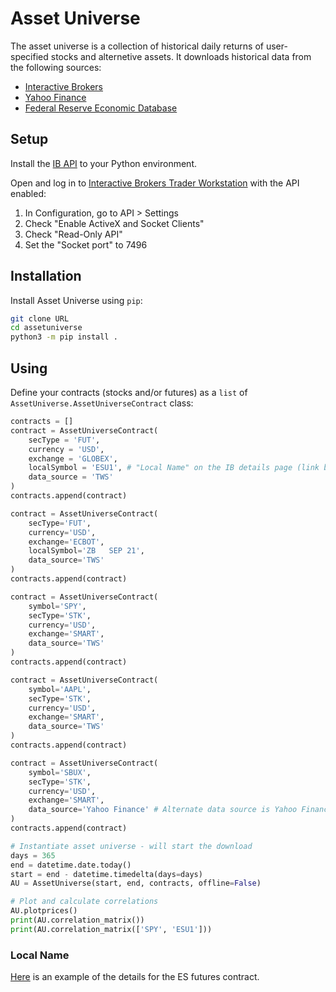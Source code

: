 Asset Universe
==============

The asset universe is a collection of historical daily returns of user-specified stocks and alternetive assets. It downloads historical data from the following sources:

- [Interactive Brokers](https://www.interactivebrokers.com/en/home.php)
- [Yahoo Finance](https://finance.yahoo.com/)
- [Federal Reserve Economic Database](https://fred.stlouisfed.org/series/GOLDAMGBD228NLBM)

## Setup

Install the [IB API](https://interactivebrokers.github.io/tws-api/initial_setup.html#install) to your Python environment.

Open and log in to [Interactive Brokers Trader Workstation](https://www.interactivebrokers.com/en/index.php?f=14099) with the API enabled:
1. In Configuration, go to API > Settings
2. Check "Enable ActiveX and Socket Clients"
3. Check "Read-Only API"
4. Set the "Socket port" to 7496

## Installation

Install Asset Universe using `pip`:

```bash
git clone URL
cd assetuniverse
python3 -m pip install .
```

## Using

Define your contracts (stocks and/or futures) as a `list` of `AssetUniverse.AssetUniverseContract` class:
```python
contracts = []
contract = AssetUniverseContract(
    secType = 'FUT',
    currency = 'USD',
    exchange = 'GLOBEX',
    localSymbol = 'ESU1', # "Local Name" on the IB details page (link below)
    data_source = 'TWS'
)
contracts.append(contract)

contract = AssetUniverseContract(
    secType='FUT',
    currency='USD',
    exchange='ECBOT',
    localSymbol='ZB   SEP 21',
    data_source='TWS'
)
contracts.append(contract)

contract = AssetUniverseContract(
    symbol='SPY',
    secType='STK',
    currency='USD',
    exchange='SMART',
    data_source='TWS'
)
contracts.append(contract)

contract = AssetUniverseContract(
    symbol='AAPL',
    secType='STK',
    currency='USD',
    exchange='SMART',
    data_source='TWS' 
)
contracts.append(contract)

contract = AssetUniverseContract(
    symbol='SBUX',
    secType='STK',
    currency='USD',
    exchange='SMART',
    data_source='Yahoo Finance' # Alternate data source is Yahoo Finance
)
contracts.append(contract)

# Instantiate asset universe - will start the download
days = 365
end = datetime.date.today()
start = end - datetime.timedelta(days=days)
AU = AssetUniverse(start, end, contracts, offline=False)

# Plot and calculate correlations
AU.plotprices()
print(AU.correlation_matrix())
print(AU.correlation_matrix(['SPY', 'ESU1']))
```

### Local Name
[Here](https://misc.interactivebrokers.com/cstools/contract_info/v3.10/index.php?action=CONTRACT_DETAILS&clt=1&detlev=2&site=IB&sess=1630107982&mid=001&conid=428520022) is an example of the details for the ES futures contract.